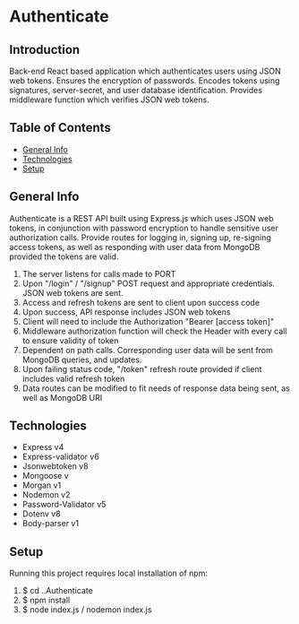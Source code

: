 # Authenticate

## Introduction 
Back-end React based application which authenticates users using JSON web tokens. Ensures the encryption of passwords. Encodes tokens using signatures, server-secret, and user database identification. Provides middleware function which verifies JSON web tokens.

## Table of Contents
* [General Info](#general-info)
* [Technologies](#technologies)
* [Setup](#setup)

## General Info
Authenticate is a REST API built using Express.js which uses JSON web tokens, in conjunction with password encryption to handle sensitive user authorization calls. Provide routes for logging in, signing up, re-signing access tokens, as well as responding with user data from MongoDB provided the tokens are valid.
1. The server listens for calls made to PORT
2. Upon "/login" / "/signup" POST request and appropriate credentials. JSON web tokens are sent.
3. Access and refresh tokens are sent to client upon success code
4. Upon success, API response includes JSON web tokens
5. Client will need to include the Authorization "Bearer [access token]"
6. Middleware authorization function will check the Header with every call to ensure validity of token
7. Dependent on path calls. Corresponding user data will be sent from MongoDB queries, and updates.
8. Upon failing status code, "/token" refresh route provided if client includes valid refresh token
9. Data routes can be modified to fit needs of response data being sent, as well as MongoDB URI 

## Technologies
* Express v4
* Express-validator v6
* Jsonwebtoken v8
* Mongoose v
* Morgan v1
* Nodemon v2
* Password-Validator v5
* Dotenv v8
* Body-parser v1

## Setup
Running this project requires local installation of npm: 
1. $ cd ..Authenticate
2. $ npm install
3. $ node index.js / nodemon index.js
